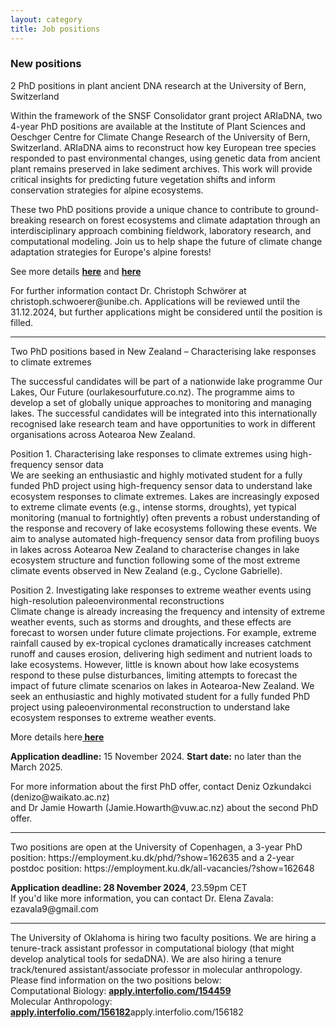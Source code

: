 ```yaml
---
layout: category
title: Job positions
---
```


<div class="section">
<div class="intro">
<h3 class="section-title underline">New positions</h3>  

<p> 2 PhD positions in plant ancient DNA research at the University of Bern, Switzerland </p>

<p>Within the framework of the SNSF Consolidator grant project ARIaDNA, two 4-year PhD positions are available at the Institute of Plant Sciences and Oeschger Centre for Climate Change Research of the University of Bern, Switzerland. ARIaDNA aims to reconstruct how key European tree species responded to past environmental changes, using genetic data from ancient plant remains preserved in lake sediment archives. This work will provide critical insights for predicting future vegetation shifts and inform conservation strategies for alpine ecosystems.</p>
<p>These two PhD positions provide a unique chance to contribute to ground-breaking research on forest ecosystems and climate adaptation through an interdisciplinary approach combining fieldwork, laboratory research, and computational modeling. Join us to help shape the future of climate change adaptation strategies for Europe's alpine forests!</p>

<p>See more details <a href="https://www.ips.unibe.ch/research/paleo/popdyn/index_eng.html"><b> here</b></a> and <a href="https://ohws.prospective.ch/public/v1/jobs/c36e3118-85e3-4c02-9e26-9610a1420b69"><b> here</b></a></p>

<p>For further information contact Dr. Christoph Schwörer at christoph.schwoerer@unibe.ch. Applications will be reviewed until the 31.12.2024, but further applications might be considered until the position is filled.</p>



<hr> 

<p>Two PhD positions based in New Zealand – Characterising lake responses to climate extremes</p>

<p>The successful candidates will be part of a nationwide lake programme Our Lakes, Our Future (ourlakesourfuture.co.nz). The programme aims to develop a set of globally unique approaches to monitoring and managing lakes. The successful candidates will be integrated into this internationally recognised lake research team and have opportunities to work in different organisations across Aotearoa New Zealand.</p>

<p>Position 1. Characterising lake responses to climate extremes using high-frequency sensor data<br>
We are seeking an enthusiastic and highly motivated student for a fully funded PhD project using high-frequency sensor data to understand lake ecosystem responses to climate extremes. Lakes are increasingly exposed to extreme climate events (e.g., intense storms, droughts), yet typical monitoring (manual to fortnightly) often prevents a robust understanding of the response and recovery of lake ecosystems following these events. We aim to analyse automated high-frequency sensor data from profiling buoys in lakes across Aotearoa New Zealand to characterise changes in lake ecosystem structure and function following some of the most extreme climate events observed in New Zealand (e.g., Cyclone Gabrielle). </p>


<p>Position 2. Investigating lake responses to extreme weather events using high-resolution paleoenvironmental reconstructions<br>
Climate change is already increasing the frequency and intensity of extreme weather events, such as storms and droughts, and these effects are forecast to worsen under future climate projections. For example, extreme rainfall caused by ex-tropical cyclones dramatically increases catchment runoff and causes erosion, delivering high sediment and nutrient loads to lake ecosystems. However, little is known about how lake ecosystems respond to these pulse disturbances, limiting attempts to forecast the impact of future climate scenarios on lakes in Aotearoa-New Zealand. We seek an enthusiastic and highly motivated student for a fully funded PhD project using paleoenvironmental reconstruction to understand lake ecosystem responses to extreme weather events. </p>

<p>More details here<a href="https://ourlakesourfuture.co.nz/two-phd-scholarships-impacts-of-extreme-climate-events/"><b> here</b></a></p>

<p><b>Application deadline:</b> 15 November 2024. <b>Start date:</b> no later than the March 2025. </p>

<p>For more information about the first PhD offer, contact Deniz Ozkundakci (denizo@waikato.ac.nz) <br>
  and Dr Jamie Howarth (Jamie.Howarth@vuw.ac.nz) about the second PhD offer.</p>

<hr> 


<p>Two positions are open at the University of Copenhagen, a 3-year PhD position: https://employment.ku.dk/phd/?show=162635 and a 2-year postdoc position: https://employment.ku.dk/all-vacancies/?show=162648</p>

<p><b>Application deadline:  28 November 2024</b>, 23.59pm CET <br>
If you'd like more information, you can contact Dr. Elena Zavala: ezavala9@gmail.com </p>

<hr> 

<p>The University of Oklahoma is hiring two faculty positions. We are hiring a tenure-track assistant professor in computational biology (that might develop analytical tools for sedaDNA). We are also hiring a tenure track/tenured assistant/associate professor in molecular anthropology. Please find information on the two positions below:  <br>
Computational Biology: <a href="apply.interfolio.com/154459"><b> apply.interfolio.com/154459</b></a> <br>
Molecular Anthropology: <a href="apply.interfolio.com/156182"><b> apply.interfolio.com/156182</b></a>apply.interfolio.com/156182</p>


